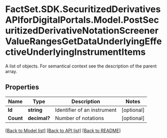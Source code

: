 # FactSet.SDK.SecuritizedDerivativesAPIforDigitalPortals.Model.PostSecuritizedDerivativeNotationScreenerValueRangesGetDataUnderlyingEffectiveUnderlyingInstrumentItems
A list of objects. For semantical context see the description of the parent array.

## Properties

Name | Type | Description | Notes
------------ | ------------- | ------------- | -------------
**Id** | **string** | Identifier of an instrument | [optional] 
**Count** | **decimal?** | Number of notations | [optional] 

[[Back to Model list]](../README.md#documentation-for-models) [[Back to API list]](../README.md#documentation-for-api-endpoints) [[Back to README]](../README.md)


